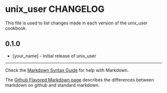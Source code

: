 unix_user CHANGELOG
===================

This file is used to list changes made in each version of the unix_user cookbook.

0.1.0
-----
- [your_name] - Initial release of unix_user

- - -
Check the [Markdown Syntax Guide](http://daringfireball.net/projects/markdown/syntax) for help with Markdown.

The [Github Flavored Markdown page](http://github.github.com/github-flavored-markdown/) describes the differences between markdown on github and standard markdown.
